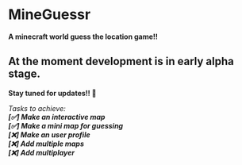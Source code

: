# MineGuessr 

**A minecraft world guess the location game!!**

## At the moment development is in early alpha stage.
**Stay tuned for updates!! 🥳**

_Tasks to achieve:_<br/>
***[✅] Make an interactive map***<br/>
***[✅] Make a mini map for guessing***<br/>
***[❌] Make an user profile***<br/>
***[❌] Add multiple maps***<br/>
***[❌] Add multiplayer***<br/>
